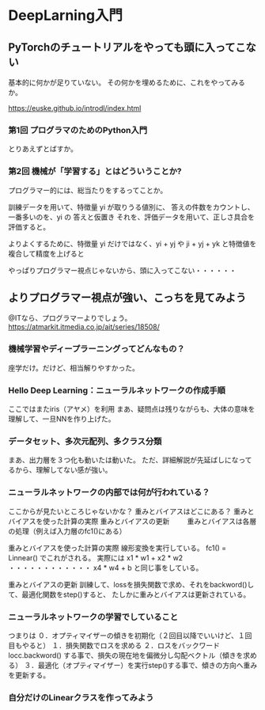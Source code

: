 # DeepLarning入門
## PyTorchのチュートリアルをやっても頭に入ってこない
  基本的に何かが足りていない。
  その何かを埋めるために、これをやってみるか。
  
  https://euske.github.io/introdl/index.html
  
### 第1回 プログラマのためのPython入門
  とりあえずとばすか。

### 第2回 機械が「学習する」とはどういうことか?
  プログラマー的には、総当たりをするってことか。
  
  訓練データを用いて、特徴量 yi が取りうる値別に、 答えの件数をカウントし、一番多いのを、yi の 答えと仮置き
  それを、評価データを用いて、正しさ具合を評価すると。

  よりよくするために、特徴量 yi だけではなく、yi + yj や ji + yj + yk と特徴値を複合して精度を上げると

  やっぱりプログラマー視点じゃないから、頭に入ってこない・・・・・・

## よりプログラマー視点が強い、こっちを見てみよう
  @ITなら、プログラマーよりでしょう。
  https://atmarkit.itmedia.co.jp/ait/series/18508/


### 機械学習やディープラーニングってどんなもの？
  座学だけ。だけど、相当解りやすかった。

### Hello Deep Learning：ニューラルネットワークの作成手順
  ここではまたiris（アヤメ）を利用
  まあ、疑問点は残りながらも、大体の意味を理解して、一旦NNを作り上げた。

### データセット、多次元配列、多クラス分類
  まあ、出力層を３つ化も動いたは動いた。
  ただ、詳細解説が先延ばしになってるから、理解してない感が強い。

### ニューラルネットワークの内部では何が行われている？
  ここからが見たいところじゃないかな？
    重みとバイアスはどこにある？
    重みとバイアスを使った計算の実際
    重みとバイアスの更新
　
　重みとバイアスは各層の処理（例えば入力層のfc1()にある）

  重みとバイアスを使った計算の実際
    線形変換を実行している。
    fc1() = Linnear() でこれがされる。
    実際には x1 * w1 + x2 * w2 ・・・・・・・・・・・・ x4 * w4 + b と同じ事をしている。
  
  重みとバイアスの更新
    訓練して、lossを損失関数で求め、それをbackword()して、最適化関数をstep()すると、
    たしかに重みとバイアスは更新されている。

### ニューラルネットワークの学習でしていること
  つまりは
  ０．オプティマイザーの傾きを初期化（２回目以降でいいけど、１回目もやると）
  １．損失関数でロスを求める
  ２．ロスをバックワードlocc.backword() する事で、損失の現在地を偏微分し勾配ベクトル（傾きを求める）
  ３．最適化（オプティマイザー）を実行step()する事で、傾きの方向へ重みを更新する。

### 自分だけのLinearクラスを作ってみよう